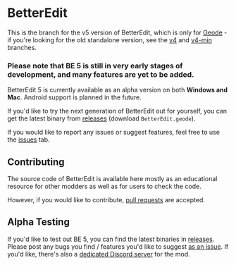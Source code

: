 # BetterEdit

This is the branch for the v5 version of BetterEdit, which is only for [Geode](https://geode-sdk.org) - if you're looking for the old standalone version, see the [v4](https://github.com/HJfod/BetterEdit/tree/v4) and [v4-min](https://github.com/HJfod/BetterEdit/tree/v4-min) branches.

### Please note that BE 5 is still in very early stages of development, and many features are yet to be added.

BetterEdit 5 is currently available as an alpha version on both **Windows and Mac**. Android support is planned in the future.

If you'd like to try the next generation of BetterEdit out for yourself, you can get the latest binary from [releases](https://github.com/HJfod/BetterEdit/releases/tag/v5.0.0-alpha) (download `BetterEdit.geode`).

If you would like to report any issues or suggest features, feel free to use the [issues](https://github.com/HJfod/BetterEdit/issues) tab.

## Contributing

The source code of BetterEdit is available here mostly as an educational resource for other modders as well as for users to check the code.

However, if you would like to contribute, [pull requests](https://github.com/HJfod/BetterEdit/pulls) are accepted.

## Alpha Testing

If you'd like to test out BE 5, you can find the latest binaries in [releases](https://github.com/HJfod/BetterEdit/releases/tag/v5.0.0-alpha). Please post any bugs you find / features you'd like to suggest [as an issue](https://github.com/HJfod/BetterEdit/issues/new). If you'd like, there's also a [dedicated Discord server](https://discord.gg/UGHDfzQtpz) for the mod.
